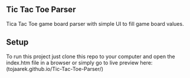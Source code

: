 ## Tic Tac Toe Parser

Tica Tac Toe game board parser with simple UI to fill game board values.

## Setup

To run this project just clone this repo to your computer and open the index.htm file in a browser or simply go to live preview here: (tojaarek.github.io/Tic-Tac-Toe-Parser/)
